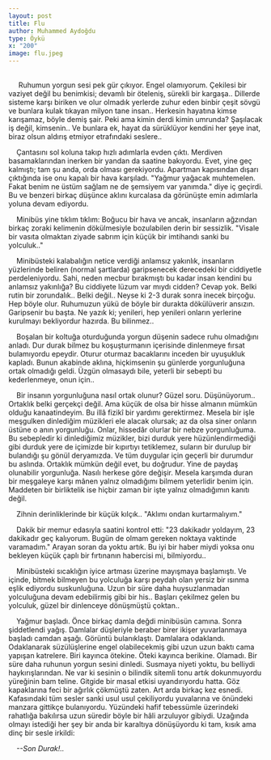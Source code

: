 ```yaml
---
layout: post
title: Flu
author: Muhammed Aydoğdu
type: Öykü
x: "200"
image: flu.jpeg
---
```

<br/>
&nbsp;&nbsp;&nbsp;&nbsp; Ruhumun yorgun sesi pek gür çıkıyor. Engel olamıyorum. Çekilesi bir vaziyet değil bu benimkisi; devamlı bir öteleniş, sürekli bir kargaşa.. Dillerde sisteme karşı biriken ve olur olmadık yerlerde zuhur eden binbir çeşit sövgü ve bunlara kulak tıkayan milyon tane insan.. Herkesin hayatına kimse karışamaz, böyle demiş şair. Peki ama kimin derdi kimin umrunda? Şaşılacak iş değil, kimsenin.. Ve bunlara ek, hayat da sürüklüyor kendini her şeye inat, biraz olsun aldırış etmiyor etrafındaki seslere.. 

&nbsp;&nbsp;&nbsp;&nbsp;Çantasını sol koluna takıp hızlı adımlarla evden çıktı. Merdiven basamaklarından inerken bir yandan da saatine bakıyordu. Evet, yine geç kalmıştı; tam şu anda, orda olması gerekiyordu. Apartman kapısından dışarı çıktığında ise onu kapalı bir hava karşıladı. "Yağmur yağacak muhtemelen. Fakat benim ne üstüm sağlam ne de şemsiyem var yanımda." diye iç geçirdi. Bu ve benzeri birkaç düşünce aklını kurcalasa da görünüşte emin adımlarla yoluna devam ediyordu.

&nbsp;&nbsp;&nbsp;&nbsp;Minibüs yine tıklım tıklım: Boğucu bir hava ve ancak, insanların ağzından birkaç zoraki kelimenin dökülmesiyle bozulabilen derin bir sessizlik. "Visale bir vasıta olmaktan ziyade sabrım için küçük bir imtihandı sanki bu yolculuk.."

&nbsp;&nbsp;&nbsp;&nbsp;Minibüsteki kalabalığın netice verdiği anlamsız yakınlık, insanların yüzlerinde beliren (normal şartlarda) garipsenecek derecedeki bir ciddiyetle perdeleniyordu. Sahi, neden mecbur bırakmıştı bu kadar insan kendini bu anlamsız yakınlığa? Bu ciddiyete lüzum var mıydı cidden? Cevap yok. Belki rutin bir zorundalık.. Belki değil.. Neyse ki 2-3 durak sonra inecek birçoğu. Hep böyle olur. Ruhumuzun yükü de böyle bir durakta dökülüverir ansızın. Garipsenir bu başta. Ne yazık ki; yenileri, hep yenileri onların yerlerine kurulmayı bekliyordur hazırda. Bu bilinmez..

&nbsp;&nbsp;&nbsp;&nbsp;Boşalan bir koltuğa oturduğunda yorgun düşenin sadece ruhu olmadığını anladı. Dur durak bilmez bu koşuşturmanın içerisinde dinlenmeye fırsat bulamıyordu epeydir. Oturur oturmaz bacaklarını inceden bir uyuşukluk kapladı. Bunun akabinde aklına, hiçkimsenin şu günlerde yorgunluğuna ortak olmadığı geldi. Üzgün olmasaydı bile, yeterli bir sebepti bu kederlenmeye, onun için..

&nbsp;&nbsp;&nbsp;&nbsp;Bir insanın yorgunluğuna nasıl ortak olunur? Güzel soru. Düşünüyorum.. Ortaklık belki gerçekçi değil. Ama küçük de olsa bir hisse almanın mümkün olduğu kanaatindeyim. Bu illâ fizikî bir yardımı gerektirmez. Mesela bir işle meşgulken dinlediğim müzikleri ele alacak olursak; az da olsa siner onların üstüne o anın yorgunluğu. Onlar, hissedâr olurlar bir nebze yorgunluğuma. Bu sebepledir ki dinlediğimiz müzikler, bizi durduk yere hüzünlendirmediği gibi durduk yere de içimizde bir kıpırtıyı tetiklemez, suların bir durulup bir bulandığı şu gönül deryamızda. Ve tüm duygular için geçerli bir durumdur bu aslında. Ortaklık mümkün değil evet, bu doğrudur. Yine de paydaş olunabilir yorgunluğa. Nasılı herkese göre değişir. Mesela karşımda duran bir meşgaleye karşı mânen yalnız olmadığımı bilmem yeterlidir benim için. Maddeten bir birliktelik ise hiçbir zaman bir işte yalnız olmadığımın kanıtı değil.

&nbsp;&nbsp;&nbsp;&nbsp;Zihnin derinliklerinde bir küçük kılçık.. "Aklımı ondan kurtarmalıyım." 

&nbsp;&nbsp;&nbsp;&nbsp;Dakik bir memur edasıyla saatini kontrol etti: "23 dakikadır yoldayım, 23 dakikadır geç kalıyorum. Bugün de olmam gereken noktaya vaktinde varamadım." Arayan soran da yoktu artık. Bu iyi bir haber miydi yoksa onu bekleyen küçük çaplı bir fırtınanın habercisi mi, bilmiyordu..

&nbsp;&nbsp;&nbsp;&nbsp;Minibüsteki sıcaklığın iyice artması üzerine mayışmaya başlamıştı. Ve içinde, bitmek bilmeyen bu yolculuğa karşı peydah olan yersiz bir ısınma eşlik ediyordu suskunluğuna. Uzun bir süre daha huysuzlanmadan yolculuğuna devam edebilirmiş gibi bir his.. Başları  çekilmez gelen bu yolculuk, güzel bir dinlenceye dönüşmüştü çoktan..

&nbsp;&nbsp;&nbsp;&nbsp;Yağmur başladı. Önce birkaç damla değdi minibüsün camına. Sonra şiddetlendi yağış. Damlalar düşleriyle beraber birer ikişer yuvarlanmaya başladı camdan aşağı. Görüntü bulanıklaştı. Damlalara odaklandı. Odaklanarak süzülüşlerine engel olabilecekmiş gibi uzun uzun baktı cama yapışan katrelere. Biri kayınca ötekine. Öteki kayınca berikine. Olamadı. Bir süre daha ruhunun yorgun sesini dinledi. Susmaya niyeti yoktu, bu belliydi haykırışlarından. Ne var ki sesinin o bilindik sitemli tonu artık dokunmuyordu yüreğinin bam teline. Gitgide bir masal etkisi uyandırıyordu hatta. Göz kapaklarına feci bir ağırlık çökmüştü zaten. Art arda birkaç kez esnedi. Kafasındaki tüm sesler sanki usul usul çekiliyordu yuvalarına ve önündeki manzara gittikçe bulanıyordu. Yüzündeki hafif tebessümle üzerindeki rahatlığa bakılırsa uzun süredir böyle bir hâli arzuluyor gibiydi. Uzağında olmayı istediği her şey bir anda bir karaltıya dönüşüyordu ki tam, kısık ama dinç bir sesle irkildi: 

&nbsp;&nbsp;&nbsp;&nbsp;_--Son Durak!.._
